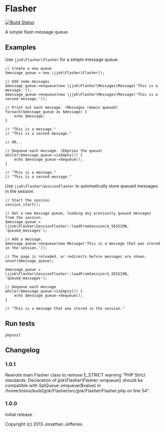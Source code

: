 Flasher
=======

[![Build Status](https://travis-ci.org/jjok/Flasher.png)](https://travis-ci.org/jjok/Flasher)

A simple flash message queue.

Examples
--------

Use `jjok\Flasher\Flasher` for a simple message queue.

	// Create a new queue
	$message_queue = new \jjok\Flasher\Flasher();
	
	// Add some messages
	$message_queue->enqueue(new \jjok\Flasher\Messages\Message('This is a message.'));
	$message_queue->enqueue(new \jjok\Flasher\Messages\Message('This is a second message.'));
	
	// Print out each message. (Messages remain queued)
	foreach($message_queue as $message) {
		echo $message;
	}
	
	// "This is a message."
	// "This is a second message."
	
	// OR...
	
	// Dequeue each message. (Empties the queue)
	while(!$message_queue->isEmpty()) {
		echo $message_queue->dequeue();
	}
	
	// "This is a message."
	// "This is a second message."


Use `jjok\Flasher\SessionFlasher` to automatically store queued messages in the session.

	// Start the session
	session_start();
	
	// Get a new message queue, loading any previously queued messages from the session.
	$message_queue = \jjok\Flasher\SessionFlasher::loadFromSession($_SESSION, 'queued_messages');
	
	// Add a message.
	$message_queue->enqueue(new Message('This is a message that was stored in the session.'));
	
	// The page is reloaded, or redirects before messages are shown.
	unset($message_queue);
	
	$message_queue = \jjok\Flasher\SessionFlasher::loadFromSession($_SESSION, 'queued_messages');
	
	// Dequeue each message
	while(!$message_queue->isEmpty()) {
		echo $message_queue->dequeue();
	}
	
	// "This is a message that was stored in the session."

Run tests
---------

	phpunit


Changelog
---------

### 1.0.1

Rewrote main Flasher class to remove E_STRICT warning "PHP Strict standards: 
Declaration of jjok\Flasher\Flasher::enqueue() should be compatible with
SplQueue::enqueue($value) in /home/travis/build/jjok/Flasher/src/jjok/Flasher/Flasher.php
on line 54".

### 1.0.0

Initial release.


Copyright (c) 2013 Jonathan Jefferies
